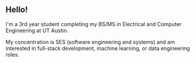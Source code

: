 ## Hello!

I'm a 3rd year student completing my BS/MS in Electrical and Computer Engineering at UT Austin.

My concentration is SES (software engineering and systems) and am interested in full-stack development, machine learning, or data engineering roles.
